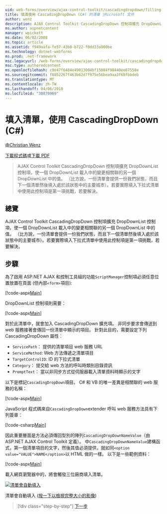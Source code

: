 ```yaml
---
uid: web-forms/overview/ajax-control-toolkit/cascadingdropdown/filling-a-list-using-cascadingdropdown-cs
title: 填滿使用 CascadingDropDown (C#) 的清單 |Microsoft 文件
author: wenz
description: AJAX Control Toolkit CascadingDropDown 控制項擴充 DropDownList 控制項，使一個 DropDownList 載入中的變更相關聯 anoth 中的值...
ms.author: aspnetcontent
manager: wpickett
ms.date: 06/02/2008
ms.topic: article
ms.assetid: f949aafa-fe57-43b0-b722-f0dd33a900be
ms.technology: dotnet-webforms
ms.prod: .net-framework
msc.legacyurl: /web-forms/overview/ajax-control-toolkit/cascadingdropdown/filling-a-list-using-cascadingdropdown-cs
msc.type: authoredcontent
ms.openlocfilehash: c9e47f6484e49013004bf15084f98440ee67558e
ms.sourcegitcommit: f8852267f463b62d7f975e56bea9aa3f68fbbdeb
ms.translationtype: MT
ms.contentlocale: zh-TW
ms.lasthandoff: 04/06/2018
ms.locfileid: "30870969"
---
```

<a name="filling-a-list-using-cascadingdropdown-c"></a>填入清單，使用 CascadingDropDown (C#)
====================
由[Christian Wenz](https://github.com/wenz)

[下載程式碼](http://download.microsoft.com/download/9/0/7/907760b1-2c60-4f81-aeb6-ca416a573b0d/cascadingdropdown0.cs.zip)或[下載 PDF](http://download.microsoft.com/download/2/d/c/2dc10e34-6983-41d4-9c08-f78f5387d32b/cascadingdropdown0CS.pdf)

> AJAX Control Toolkit CascadingDropDown 控制項擴充 DropDownList 控制項，使一個 DropDownList 載入中的變更相關聯的另一個 DropDownList 中的值。 （比方說，一份清單會提供一份我們狀態，而且下一個清單然後填入處於該狀態中的主要城市）。若要實際填入下拉式清單中使用此控制項是第一項挑戰，若要解決。


## <a name="overview"></a>總覽

AJAX Control Toolkit CascadingDropDown 控制項擴充 DropDownList 控制項，使一個 DropDownList 載入中的變更相關聯的另一個 DropDownList 中的值。 （比方說，一份清單會提供一份我們狀態，而且下一個清單然後填入處於該狀態中的主要城市）。若要實際填入下拉式清單中使用此控制項是第一項挑戰，若要解決。

## <a name="steps"></a>步驟

為了啟用 ASP.NET AJAX 和控制工具組的功能`ScriptManager`控制項必須任意位置放置在頁面 (但內部`<form>`項目):

[!code-aspx[Main](filling-a-list-using-cascadingdropdown-cs/samples/sample1.aspx)]

DropDownList 控制項則需要：

[!code-aspx[Main](filling-a-list-using-cascadingdropdown-cs/samples/sample2.aspx)]

對於此清單中，就會加入 CascadingDropDown 擴充項。 非同步要求會傳送到 web 服務接著會傳回一份清單中顯示的項目。 針對此目的，需要設定下列 CascadingDropDown 屬性：

- `ServicePath`： 提供的清單項目 web 服務 URL
- `ServiceMethod`: Web 方法傳遞之清單項目
- `TargetControlID`: ID 的下拉式清單
- `Category`： 提交給 web 方法的呼叫時類別目錄資訊
- `PromptText`： 當以非同步方式從伺服器載入清單資料時顯示的文字

以下是標記`CascadingDropDown`項目。 C# 和 VB 的唯一差異是相關聯的 web 服務的名稱：

[!code-aspx[Main](filling-a-list-using-cascadingdropdown-cs/samples/sample3.aspx)]

JavaScript 程式碼來自`CascadingDropDown`extender 呼叫 web 服務方法具有下列簽章：

[!code-csharp[Main](filling-a-list-using-cascadingdropdown-cs/samples/sample4.cs)]

因此重要層面是方法必須傳回型別的陣列`CascadingDropDownNameValue`（由 ASP.NET AJAX Control Toolkit 定義）。 中`CascadingDropDownNameValue`建構函式，第一個清單項目的文字，然後其值必須提供，就如同`<option value="VALUE">NAME</option>`以 HTML 做的一樣。 以下是一些範例資料：

[!code-aspx[Main](filling-a-list-using-cascadingdropdown-cs/samples/sample5.aspx)]

載入網頁瀏覽器中的，將會觸發三位廠商填入清單。


[![清單會自動填入](filling-a-list-using-cascadingdropdown-cs/_static/image2.png)](filling-a-list-using-cascadingdropdown-cs/_static/image1.png)

清單會自動填入 ([按一下以檢視完整大小的影像](filling-a-list-using-cascadingdropdown-cs/_static/image3.png))

> [!div class="step-by-step"]
> [下一步](using-cascadingdropdown-with-a-database-cs.md)
